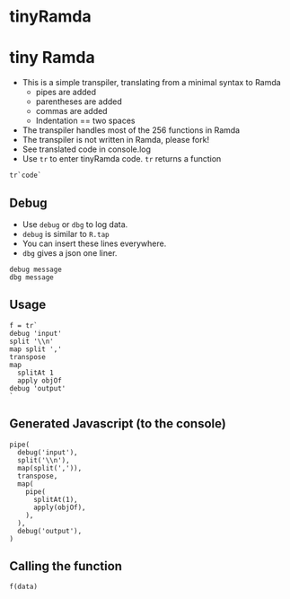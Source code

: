 # tinyRamda

# tiny Ramda
* This is a simple transpiler, translating from a minimal syntax to Ramda
  * pipes are added
  * parentheses are added
  * commas are added
  * Indentation == two spaces
* The transpiler handles most of the 256 functions in Ramda
* The transpiler is not written in Ramda, please fork!
* See translated code in console.log
* Use `tr` to enter tinyRamda code. `tr` returns a function
```
tr`code`
```

## Debug

* Use `debug` or `dbg` to log data. 
* `debug` is similar to `R.tap`
* You can insert these lines everywhere.
* `dbg` gives a json one liner.
```
debug message
dbg message
```

## Usage
```
f = tr`
debug 'input'
split '\\n'
map split ','
transpose
map 
  splitAt 1
  apply objOf
debug 'output'
`
```

## Generated Javascript (to the console)

```
pipe(
  debug('input'),
  split('\\n'),
  map(split(',')),
  transpose,
  map(
    pipe(
      splitAt(1),
      apply(objOf),
    ),
  ),
  debug('output'),
)
```

## Calling  the function
```
f(data)
```
